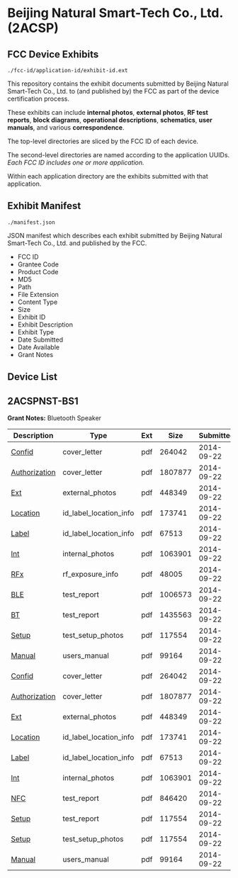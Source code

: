# Beijing Natural Smart-Tech Co., Ltd. (2ACSP)
## FCC Device Exhibits

```
./fcc-id/application-id/exhibit-id.ext
```

This repository contains the exhibit documents submitted by Beijing Natural Smart-Tech Co., Ltd. to (and published by) the FCC as part of the device certification process.

These exhibits can include **internal photos**, **external photos**, **RF test reports**, **block diagrams**, **operational descriptions**, **schematics**, **user manuals**, and various **correspondence**.

The top-level directories are sliced by the FCC ID of each device.

The second-level directories are named according to the application UUIDs. *Each FCC ID includes one or more application.*

Within each application directory are the exhibits submitted with that application. 

## Exhibit Manifest

```
./manifest.json
```

JSON manifest which describes each exhibit submitted by Beijing Natural Smart-Tech Co., Ltd. and published by the FCC.

- FCC ID
- Grantee Code
- Product Code
- MD5
- Path
- File Extension
- Content Type
- Size
- Exhibit ID
- Exhibit Description
- Exhibit Type
- Date Submitted
- Date Available
- Grant Notes

## Device List
## 2ACSPNST-BS1
**Grant Notes:** Bluetooth Speaker

| Description | Type | Ext | Size | Submitted | Available |
| ----------- | ---- | --- | ---- | --------- | --------- |
| [Confid](2ACSPNST-BS1/2878d4dafb3be842ae01dcd7107fe113/2397394.pdf) | cover_letter | pdf | 264042 | 2014-09-22 | 2014-09-22 |
| [Authorization](2ACSPNST-BS1/2878d4dafb3be842ae01dcd7107fe113/2397395.pdf) | cover_letter | pdf | 1807877 | 2014-09-22 | 2014-09-22 |
| [Ext](2ACSPNST-BS1/2878d4dafb3be842ae01dcd7107fe113/2397396.pdf) | external_photos | pdf | 448349 | 2014-09-22 | 2014-09-22 |
| [Location](2ACSPNST-BS1/2878d4dafb3be842ae01dcd7107fe113/2397398.pdf) | id_label_location_info | pdf | 173741 | 2014-09-22 | 2014-09-22 |
| [Label](2ACSPNST-BS1/2878d4dafb3be842ae01dcd7107fe113/2397399.pdf) | id_label_location_info | pdf | 67513 | 2014-09-22 | 2014-09-22 |
| [Int](2ACSPNST-BS1/2878d4dafb3be842ae01dcd7107fe113/2397397.pdf) | internal_photos | pdf | 1063901 | 2014-09-22 | 2014-09-22 |
| [RFx](2ACSPNST-BS1/2878d4dafb3be842ae01dcd7107fe113/2397400.pdf) | rf_exposure_info | pdf | 48005 | 2014-09-22 | 2014-09-22 |
| [BLE](2ACSPNST-BS1/2878d4dafb3be842ae01dcd7107fe113/2397401.pdf) | test_report | pdf | 1006573 | 2014-09-22 | 2014-09-22 |
| [BT](2ACSPNST-BS1/2878d4dafb3be842ae01dcd7107fe113/2397402.pdf) | test_report | pdf | 1435563 | 2014-09-22 | 2014-09-22 |
| [Setup](2ACSPNST-BS1/2878d4dafb3be842ae01dcd7107fe113/2397403.pdf) | test_setup_photos | pdf | 117554 | 2014-09-22 | 2014-09-22 |
| [Manual](2ACSPNST-BS1/2878d4dafb3be842ae01dcd7107fe113/2397404.pdf) | users_manual | pdf | 99164 | 2014-09-22 | 2014-09-22 |
| [Confid](2ACSPNST-BS1/cb19918c564aefd084fbf274d67e05cd/2397394.pdf) | cover_letter | pdf | 264042 | 2014-09-22 | 2014-09-22 |
| [Authorization](2ACSPNST-BS1/cb19918c564aefd084fbf274d67e05cd/2397395.pdf) | cover_letter | pdf | 1807877 | 2014-09-22 | 2014-09-22 |
| [Ext](2ACSPNST-BS1/cb19918c564aefd084fbf274d67e05cd/2397396.pdf) | external_photos | pdf | 448349 | 2014-09-22 | 2014-09-22 |
| [Location](2ACSPNST-BS1/cb19918c564aefd084fbf274d67e05cd/2397398.pdf) | id_label_location_info | pdf | 173741 | 2014-09-22 | 2014-09-22 |
| [Label](2ACSPNST-BS1/cb19918c564aefd084fbf274d67e05cd/2397399.pdf) | id_label_location_info | pdf | 67513 | 2014-09-22 | 2014-09-22 |
| [Int](2ACSPNST-BS1/cb19918c564aefd084fbf274d67e05cd/2397397.pdf) | internal_photos | pdf | 1063901 | 2014-09-22 | 2014-09-22 |
| [NFC](2ACSPNST-BS1/cb19918c564aefd084fbf274d67e05cd/2397414.pdf) | test_report | pdf | 846420 | 2014-09-22 | 2014-09-22 |
| [Setup](2ACSPNST-BS1/cb19918c564aefd084fbf274d67e05cd/2397403.pdf) | test_report | pdf | 117554 | 2014-09-22 | 2014-09-22 |
| [Setup](2ACSPNST-BS1/cb19918c564aefd084fbf274d67e05cd/2397403.pdf) | test_setup_photos | pdf | 117554 | 2014-09-22 | 2014-09-22 |
| [Manual](2ACSPNST-BS1/cb19918c564aefd084fbf274d67e05cd/2397404.pdf) | users_manual | pdf | 99164 | 2014-09-22 | 2014-09-22 |
